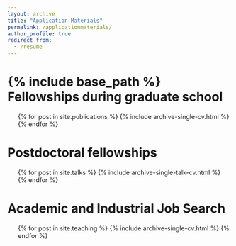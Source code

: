 ```yaml
---
layout: archive
title: "Application Materials"
permalink: /applicationmaterials/
author_profile: true
redirect_from:
  - /resume
---
```


{% include base_path %}
 Fellowships during graduate school
======
  <ul>{% for post in site.publications %}
    {% include archive-single-cv.html %}
  {% endfor %}</ul>
  
Postdoctoral fellowships 
======
  <ul>{% for post in site.talks %}
    {% include archive-single-talk-cv.html %}
  {% endfor %}</ul>
  
Academic and Industrial Job Search
======
  <ul>{% for post in site.teaching %}
    {% include archive-single-cv.html %}
  {% endfor %}</ul>
  
